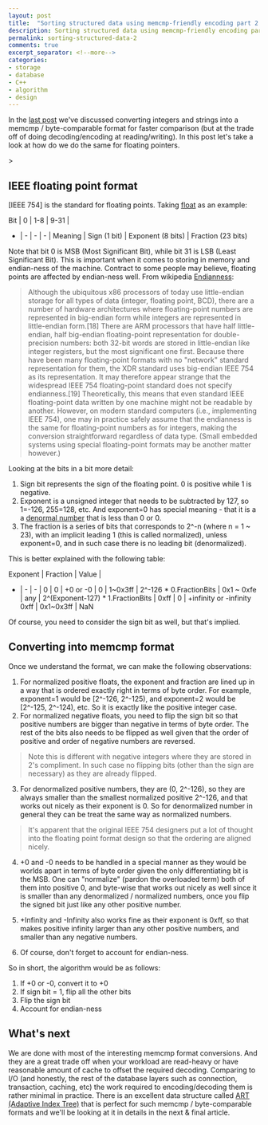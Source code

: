 ```yaml
---
layout: post
title:  "Sorting structured data using memcmp-friendly encoding part 2 - floats"
description: Sorting structured data using memcmp-friendly encoding part 2 - sorting floats
permalink: sorting-structured-data-2
comments: true
excerpt_separator: <!--more-->
categories:
- storage
- database
- C++
- algorithm
- design
---
```


In the [last post](/sorting-structured-data-1) we've discussed converting integers and strings into a memcmp / byte-comparable format for faster comparison (but at the trade off of doing decoding/encoding at reading/writing). In this post let's take a look at how do we do the same for floating pointers.

<!--more-->>

## IEEE floating point format

[IEEE 754] is the standard for floating points. Taking [float](https://en.wikipedia.org/wiki/Single-precision_floating-point_format) as an example:

Bit | 0 | 1-8 | 9-31 |
- | - | - | - |
Meaning | Sign (1 bit) | Exponent (8 bits) | Fraction (23 bits)

Note that bit 0 is MSB (Most Significant Bit), while bit 31 is LSB (Least Significant Bit). This is important when it comes to storing in memory and endian-ness of the machine. Contract to some people may believe, floating points are affected by endian-ness well. From wikipedia [Endianness](https://en.wikipedia.org/wiki/Endianness):

> Although the ubiquitous x86 processors of today use little-endian storage for all types of data (integer, floating point, BCD), there are a number of hardware architectures where floating-point numbers are represented in big-endian form while integers are represented in little-endian form.[18] There are ARM processors that have half little-endian, half big-endian floating-point representation for double-precision numbers: both 32-bit words are stored in little-endian like integer registers, but the most significant one first. Because there have been many floating-point formats with no "network" standard representation for them, the XDR standard uses big-endian IEEE 754 as its representation. It may therefore appear strange that the widespread IEEE 754 floating-point standard does not specify endianness.[19] Theoretically, this means that even standard IEEE floating-point data written by one machine might not be readable by another. However, on modern standard computers (i.e., implementing IEEE 754), one may in practice safely assume that the endianness is the same for floating-point numbers as for integers, making the conversion straightforward regardless of data type. (Small embedded systems using special floating-point formats may be another matter however.)

Looking at the bits in a bit more detail:

1. Sign bit represents the sign of the floating point. 0 is positive while 1 is negative. 
2. Exponent is a unsigned integer that needs to be subtracted by 127, so 1=-126, 255=128, etc. And exponent=0 has special meaning - that it is a a [denormal number](https://en.wikipedia.org/wiki/Denormal_number) that is less than 0 or 0.
3. The fraction is a series of bits that corresponds to 2^-n (where n = 1 ~ 23), with an implicit leading 1 (this is called normalized), unless exponent=0, and in such case there is no leading bit (denormalized). 

This is better explained with the following table:

Exponent | Fraction | Value |
- | - | - |
0 | 0 | +0 or -0 |
0 | 1~0x3ff | 2^-126 * 0.FractionBits |
0x1 ~ 0xfe | any | 2^(Exponent-127) * 1.FractionBits |
0xff | 0 | +infinity or -infinity
0xff | 0x1~0x3ff | NaN

Of course, you need to consider the sign bit as well, but that's implied.

## Converting into memcmp format

Once we understand the format, we can make the following observations:
1. For normalized positive floats, the exponent and fraction are lined up in a way that is ordered exactly right in terms of byte order. For example, exponent=1 would be [2^-126, 2^-125), and exponent=2 would be [2^-125, 2^-124), etc. So it is exactly like the positive integer case. 
2. For normalized negative floats, you need to flip the sign bit so that positive numbers are bigger than negative in terms of byte order. The rest of the bits also needs to be flipped as well given that the order of positive and order of negative numbers are reversed. 

> Note this is different with negative integers where they are stored in 2's compliment. In such case no flipping bits (other than the sign are necessary) as they are already flipped. 

3. For denormalized positive numbers, they are (0, 2^-126), so they are always smaller than the smallest normalized positive 2^-126, and that works out nicely as their exponent is 0. So for denormalized number in general they can be treat the same way as normalized numbers.

> It's apparent that the original IEEE 754 designers put a lot of thought into the floating point format design so that the ordering are aligned nicely.

4. +0 and -0 needs to be handled in a special manner as they would be worlds apart in terms of byte order given the only differentiating bit is the MSB. One can "normalize" (pardon the overloaded term) both of them into positive 0, and byte-wise that works out nicely as well since it is smaller than any denormalized / normalized numbers, once you flip the signed bit just like any other positive number.

5. +Infinity and -Infinity also works fine as their exponent is 0xff, so that makes positive infinity larger than any other positive numbers, and smaller than any negative numbers.

6. Of course, don't forget to account for endian-ness.

So in short, the algorithm would be as follows:

1. If +0 or -0, convert it to +0
2. If sign bit = 1, flip all the other bits
3. Flip the sign bit
4. Account for endian-ness

## What's next

We are done with most of the interesting memcmp format conversions. And they are a great trade off when your workload are read-heavy or have reasonable amount of cache to offset the required decoding. Comparing to I/O (and honestly, the rest of the database layers such as connection, transaction, caching, etc) the work required to encoding/decoding them is rather minimal in practice. There is an excellent data structure called [ART (Adaptive Index Tree)](https://db.in.tum.de/~leis/papers/ART.pdf) that is perfect for such memcmp / byte-comparable formats and we'll be looking at it in details in the next & final article.
